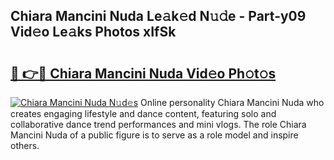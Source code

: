 ## Chiara Mancini Nuda Le𝚊k𝚎d N𝚞𝚍e - Part-y09 Vid𝚎o Le𝚊ks Photos xIfSk

# <h2><a href="http://fbf4o7u.evod.top/?m=Chiara+Mancini+Nuda">🔗 👉🔴 Chiara Mancini Nuda Vid𝚎o Ph𝚘t𝚘s</a></h2>

[![Chiara Mancini Nuda N𝚞d𝚎s](https://i.imgur.com/8V9OHl7.gif)](http://fbf4o7u.evod.top/?m=Chiara+Mancini+Nuda)
Online personality Chiara Mancini Nuda who creates engaging lifestyle and dance content, featuring solo and collaborative dance trend performances and mini vlogs. The role Chiara Mancini Nuda of a public figure is to serve as a role model and inspire others. 

